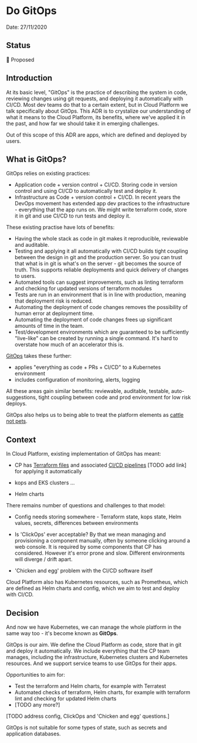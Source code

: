 # Do GitOps

Date: 27/11/2020

## Status

🤔 Proposed

## Introduction

At its basic level, "GitOps" is the practice of describing the system in code, reviewing changes using git requests, and deploying it automatically with CI/CD. Most dev teams do that to a certain extent, but in Cloud Platform we talk specifically about GitOps. This ADR is to crystalize our understanding of what it means to the Cloud Platform, its benefits, where we've applied it in the past, and how far we should take it in emerging challenges.

Out of this scope of this ADR are apps, which are defined and deployed by users.

## What is GitOps?

GitOps relies on existing practices:

* Application code + version control + CI/CD. Storing code in version control and using CI/CD to automatically test and deploy it.
* Infrastructure as Code + version control + CI/CD. In recent years the DevOps movement has extended app dev practices to the infrastructure - everything that the app runs on. We might write terraform code, store it in git and use CI/CD to run tests and deploy it.

These existing practise have lots of benefits:

* Having the whole stack as code in git makes it reproducible, reviewable and auditable.
* Testing and applying it all automatically with CI/CD builds tight coupling between the design in git and the production server. So you can trust that what is in git is what's on the server - git becomes the source of truth. This supports reliable deployments and quick delivery of changes to users.
* Automated tools can suggest improvements, such as linting terraform and checking for updated versions of terraform modules
* Tests are run in an environment that is in line with production, meaning that deployment risk is reduced.
* Automating the deployment of code changes removes the possibility of human error at deployment time.
* Automating the deployment of code changes frees up significant amounts of time in the team.
* Test/development environments which are guaranteed to be sufficiently "live-like" can be created by running a single command. It's hard to overstate how much of an accelerator this is.

[GitOps](https://rancher.com/blog/2020/gitops-kubernetes-connection/) takes these further:

* applies "everything as code + PRs + CI/CD" to a Kubernetes environment
* includes configuration of monitoring, alerts, logging

All these areas gain similar benefits: reviewable, auditable, testable, auto-suggestions, tight coupling between code and prod environment for low risk deploys.

GitOps also helps us to being able to treat the platform elements as [cattle not pets](/docs/Architecture-Official.md#cattle-not-pets).

## Context

In Cloud Platform, existing implementation of GitOps has meant:

* CP has [Terraform files](https://github.com/ministryofjustice/cloud-platform-infrastructure/tree/main/terraform) and associated [CI/CD pipelines]() [TODO add link] for applying it automatically

* kops and EKS clusters ...

* Helm charts

There remains number of questions and challenges to that model:

* Config needs storing somewhere - Terraform state, kops state, Helm values, secrets, differences between environments

* Is 'ClickOps' ever acceptable? By that we mean managing and provisioning a component manually, often by someone clicking around a web console. It is required by some components that CP has considered. However it's error prone and slow. Different environments will diverge / drift apart.

* 'Chicken and egg' problem with the CI/CD software itself

Cloud Platform also has Kubernetes resources, such as Prometheus, which are defined as Helm charts and config, which we aim to test and deploy with CI/CD.

## Decision

And now we have Kubernetes, we can manage the whole platform in the same way too - it's become known as **GitOps**.

GitOps is our aim. We define the Cloud Platform as code, store that in git and deploy it automatically. We include everything that the CP team manages, including the infrastructure, Kubernetes clusters and Kubernetes resources. And we support service teams to use GitOps for their apps.

Opportunities to aim for:

* Test the terraform and Helm charts, for example with Terratest
* Automated checks of terraform, Helm charts, for example with terraform lint and checking for updated Helm charts
* [TODO any more?]

[TODO address config, ClickOps and 'Chicken and egg' questions.]

GitOps is not suitable for some types of state, such as secrets and application databases.
